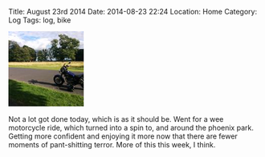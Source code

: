 Title: August 23rd 2014
Date: 2014-08-23 22:24
Location: Home
Category: Log
Tags: log, bike

<a href="/images/20140823-bike.jpg">![Nyowm](/images/thumbs/thumbnail_square/20140823-bike.jpg)</a>

Not a lot got done today, which is as it should be. Went for a wee motorcycle ride, which turned into a spin to, and around the phoenix park. Getting more confident and enjoying it more now that there are fewer moments of pant-shitting terror. More of this this week, I think.
